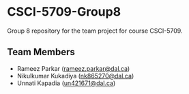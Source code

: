 # CSCI-5709-Group8
Group 8 repository for the team project for course CSCI-5709.

## Team Members

* Rameez Parkar (rameez.parkar@dal.ca)
* Nikulkumar Kukadiya (nk865270@dal.ca)
* Unnati Kapadia (un421671@dal.ca)
